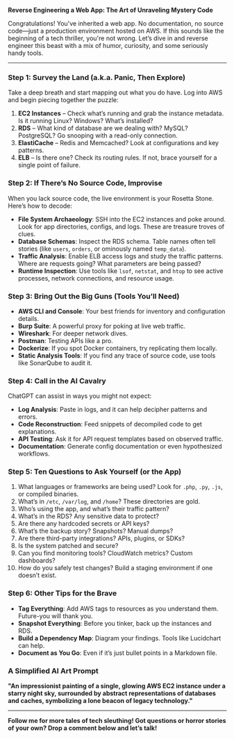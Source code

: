 **Reverse Engineering a Web App: The Art of Unraveling Mystery Code**

Congratulations! You've inherited a web app. No documentation, no source code—just a production environment hosted on AWS. If this sounds like the beginning of a tech thriller, you're not wrong. Let’s dive in and reverse engineer this beast with a mix of humor, curiosity, and some seriously handy tools.

---

### Step 1: Survey the Land (a.k.a. Panic, Then Explore)

Take a deep breath and start mapping out what you do have. Log into AWS and begin piecing together the puzzle:

1. **EC2 Instances** – Check what’s running and grab the instance metadata. Is it running Linux? Windows? What’s installed?
2. **RDS** – What kind of database are we dealing with? MySQL? PostgreSQL? Go snooping with a read-only connection.
3. **ElastiCache** – Redis and Memcached? Look at configurations and key patterns.
4. **ELB** – Is there one? Check its routing rules. If not, brace yourself for a single point of failure.

### Step 2: If There’s No Source Code, Improvise

When you lack source code, the live environment is your Rosetta Stone. Here’s how to decode:

- **File System Archaeology**: SSH into the EC2 instances and poke around. Look for app directories, configs, and logs. These are treasure troves of clues.
- **Database Schemas**: Inspect the RDS schema. Table names often tell stories (like `users`, `orders`, or ominously named `temp_data`).
- **Traffic Analysis**: Enable ELB access logs and study the traffic patterns. Where are requests going? What parameters are being passed?
- **Runtime Inspection**: Use tools like `lsof`, `netstat`, and `htop` to see active processes, network connections, and resource usage.

### Step 3: Bring Out the Big Guns (Tools You’ll Need)

- **AWS CLI and Console**: Your best friends for inventory and configuration details.
- **Burp Suite**: A powerful proxy for poking at live web traffic.
- **Wireshark**: For deeper network dives.
- **Postman**: Testing APIs like a pro.
- **Dockerize**: If you spot Docker containers, try replicating them locally.
- **Static Analysis Tools**: If you find any trace of source code, use tools like SonarQube to audit it.

### Step 4: Call in the AI Cavalry

ChatGPT can assist in ways you might not expect:

- **Log Analysis**: Paste in logs, and it can help decipher patterns and errors.
- **Code Reconstruction**: Feed snippets of decompiled code to get explanations.
- **API Testing**: Ask it for API request templates based on observed traffic.
- **Documentation**: Generate config documentation or even hypothesized workflows.

### Step 5: Ten Questions to Ask Yourself (or the App)

1. What languages or frameworks are being used? Look for `.php`, `.py`, `.js`, or compiled binaries.
2. What’s in `/etc`, `/var/log`, and `/home`? These directories are gold.
3. Who’s using the app, and what’s their traffic pattern?
4. What’s in the RDS? Any sensitive data to protect?
5. Are there any hardcoded secrets or API keys?
6. What’s the backup story? Snapshots? Manual dumps?
7. Are there third-party integrations? APIs, plugins, or SDKs?
8. Is the system patched and secure?
9. Can you find monitoring tools? CloudWatch metrics? Custom dashboards?
10. How do you safely test changes? Build a staging environment if one doesn’t exist.

### Step 6: Other Tips for the Brave

- **Tag Everything**: Add AWS tags to resources as you understand them. Future-you will thank you.
- **Snapshot Everything**: Before you tinker, back up the instances and RDS.
- **Build a Dependency Map**: Diagram your findings. Tools like Lucidchart can help.
- **Document as You Go**: Even if it’s just bullet points in a Markdown file.

### A Simplified AI Art Prompt

**"An impressionist painting of a single, glowing AWS EC2 instance under a starry night sky, surrounded by abstract representations of databases and caches, symbolizing a lone beacon of legacy technology."**

---

**Follow me for more tales of tech sleuthing! Got questions or horror stories of your own? Drop a comment below and let’s talk!**

